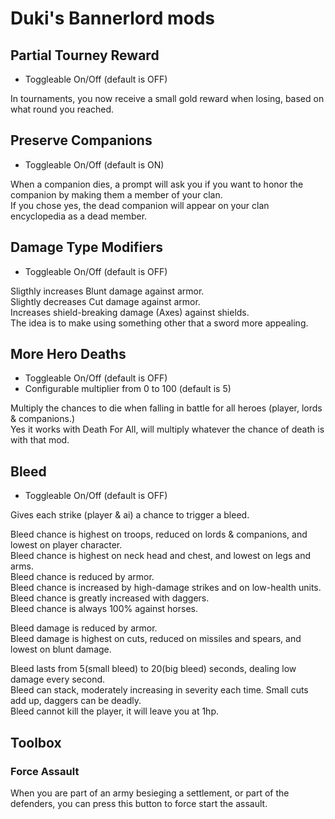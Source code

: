 # Duki's Bannerlord mods

## Partial Tourney Reward
- Toggleable On/Off (default is OFF)

In tournaments, you now receive a small gold reward when losing, based on what round you reached.

## Preserve Companions
- Toggleable On/Off (default is ON)

When a companion dies, a prompt will ask you if you want to honor the companion by making them a member of your clan.  
If you chose yes, the dead companion will appear on your clan encyclopedia as a dead member.

## Damage Type Modifiers
- Toggleable On/Off (default is OFF)

Sligthly increases Blunt damage against armor.  
Slightly decreases Cut damage against armor.  
Increases shield-breaking damage (Axes) against shields.  
The idea is to make using something other that a sword more appealing.

## More Hero Deaths
- Toggleable On/Off (default is OFF)
- Configurable multiplier from 0 to 100 (default is 5)

Multiply the chances to die when falling in battle for all heroes (player, lords & companions.)  
Yes it works with Death For All, will multiply whatever the chance of death is with that mod.

## Bleed
- Toggleable On/Off (default is OFF)

Gives each strike (player & ai) a chance to trigger a bleed.

Bleed chance is highest on troops, reduced on lords & companions, and lowest on player character.  
Bleed chance is highest on neck head and chest, and lowest on legs and arms.  
Bleed chance is reduced by armor.  
Bleed chance is increased by high-damage strikes and on low-health units.  
Bleed chance is greatly increased with daggers.  
Bleed chance is always 100% against horses.

Bleed damage is reduced by armor.  
Bleed damage is highest on cuts, reduced on missiles and spears, and lowest on blunt damage.

Bleed lasts from 5(small bleed) to 20(big bleed) seconds, dealing low damage every second.  
Bleed can stack, moderately increasing in severity each time. Small cuts add up, daggers can be deadly.  
Bleed cannot kill the player, it will leave you at 1hp.

## Toolbox
### Force Assault
When you are part of an army besieging a settlement, or part of the defenders, you can press this button to force start the assault.